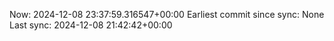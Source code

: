Now: 2024-12-08 23:37:59.316547+00:00 Earliest commit since sync: None Last sync: 2024-12-08 21:42:42+00:00
